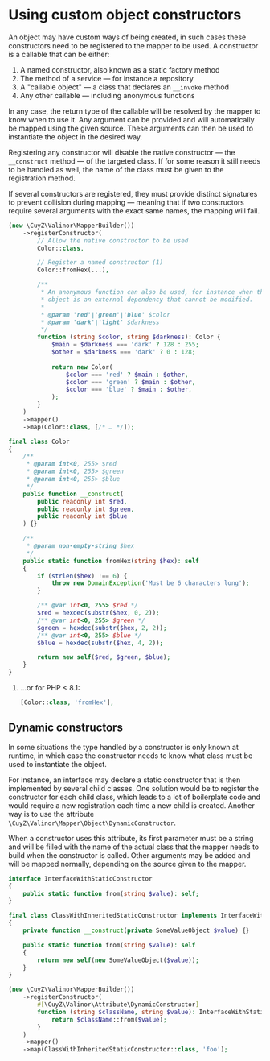 # Using custom object constructors

An object may have custom ways of being created, in such cases these
constructors need to be registered to the mapper to be used. A constructor is a
callable that can be either:

1. A named constructor, also known as a static factory method
2. The method of a service — for instance a repository
3. A "callable object" — a class that declares an `__invoke` method
4. Any other callable — including anonymous functions

In any case, the return type of the callable will be resolved by the mapper to
know when to use it. Any argument can be provided and will automatically be
mapped using the given source. These arguments can then be used to instantiate
the object in the desired way.

Registering any constructor will disable the native constructor — the
`__construct` method — of the targeted class. If for some reason it still needs
to be handled as well, the name of the class must be given to the
registration method.

If several constructors are registered, they must provide distinct signatures to
prevent collision during mapping — meaning that if two constructors require
several arguments with the exact same names, the mapping will fail.

```php
(new \CuyZ\Valinor\MapperBuilder())
    ->registerConstructor(
        // Allow the native constructor to be used
        Color::class,

        // Register a named constructor (1)
        Color::fromHex(...),

        /**
         * An anonymous function can also be used, for instance when the desired
         * object is an external dependency that cannot be modified.
         * 
         * @param 'red'|'green'|'blue' $color
         * @param 'dark'|'light' $darkness
         */
        function (string $color, string $darkness): Color {
            $main = $darkness === 'dark' ? 128 : 255;
            $other = $darkness === 'dark' ? 0 : 128;
 
            return new Color(
                $color === 'red' ? $main : $other,
                $color === 'green' ? $main : $other,
                $color === 'blue' ? $main : $other,
            );
        }
    )
    ->mapper()
    ->map(Color::class, [/* … */]);

final class Color
{
    /**
     * @param int<0, 255> $red
     * @param int<0, 255> $green
     * @param int<0, 255> $blue
     */
    public function __construct(
        public readonly int $red,
        public readonly int $green,
        public readonly int $blue
    ) {}

    /**
     * @param non-empty-string $hex
     */
    public static function fromHex(string $hex): self
    {
        if (strlen($hex) !== 6) {
            throw new DomainException('Must be 6 characters long');
        }

        /** @var int<0, 255> $red */
        $red = hexdec(substr($hex, 0, 2));
        /** @var int<0, 255> $green */
        $green = hexdec(substr($hex, 2, 2));
        /** @var int<0, 255> $blue */
        $blue = hexdec(substr($hex, 4, 2));

        return new self($red, $green, $blue);
    }
}
```

1.  …or for PHP < 8.1:
    
    ```php
    [Color::class, 'fromHex'],
    ```

## Dynamic constructors

In some situations the type handled by a constructor is only known at runtime,
in which case the constructor needs to know what class must be used to
instantiate the object.

For instance, an interface may declare a static constructor that is then
implemented by several child classes. One solution would be to register the
constructor for each child class, which leads to a lot of boilerplate code and
would require a new registration each time a new child is created. Another way
is to use the attribute `\CuyZ\Valinor\Mapper\Object\DynamicConstructor`.

When a constructor uses this attribute, its first parameter must be a string and
will be filled with the name of the actual class that the mapper needs to build
when the constructor is called. Other arguments may be added and will be mapped
normally, depending on the source given to the mapper.

```php
interface InterfaceWithStaticConstructor
{
    public static function from(string $value): self;
}

final class ClassWithInheritedStaticConstructor implements InterfaceWithStaticConstructor
{
    private function __construct(private SomeValueObject $value) {}

    public static function from(string $value): self
    {
        return new self(new SomeValueObject($value));
    }
}

(new \CuyZ\Valinor\MapperBuilder())
    ->registerConstructor(
        #[\CuyZ\Valinor\Attribute\DynamicConstructor]
        function (string $className, string $value): InterfaceWithStaticConstructor {
            return $className::from($value);
        }
    )
    ->mapper()
    ->map(ClassWithInheritedStaticConstructor::class, 'foo');
```
